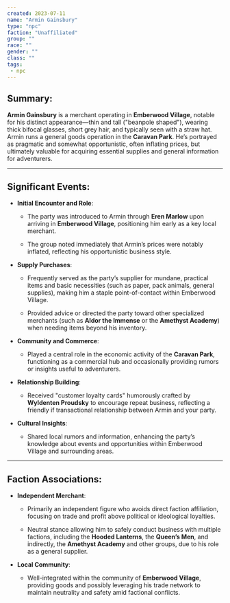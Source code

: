 ```yaml
---
created: 2023-07-11
name: "Armin Gainsbury"
type: "npc"
faction: "Unaffiliated"
group: ""
race: ""
gender: ""
class: ""
tags:
 - npc
---
```

## Summary:

**Armin Gainsbury** is a merchant operating in **Emberwood Village**, notable for his distinct appearance—thin and tall ("beanpole shaped"), wearing thick bifocal glasses, short grey hair, and typically seen with a straw hat. Armin runs a general goods operation in the **Caravan Park**. He’s portrayed as pragmatic and somewhat opportunistic, often inflating prices, but ultimately valuable for acquiring essential supplies and general information for adventurers.

---

## Significant Events:

- **Initial Encounter and Role**:
    
    - The party was introduced to Armin through **Eren Marlow** upon arriving in **Emberwood Village**, positioning him early as a key local merchant.
        
    - The group noted immediately that Armin’s prices were notably inflated, reflecting his opportunistic business style.
        
- **Supply Purchases**:
    
    - Frequently served as the party’s supplier for mundane, practical items and basic necessities (such as paper, pack animals, general supplies), making him a staple point-of-contact within Emberwood Village.
        
    - Provided advice or directed the party toward other specialized merchants (such as **Aldor the Immense** or the **Amethyst Academy**) when needing items beyond his inventory.
        
- **Community and Commerce**:
    
    - Played a central role in the economic activity of the **Caravan Park**, functioning as a commercial hub and occasionally providing rumors or insights useful to adventurers.
        
- **Relationship Building**:
    
    - Received "customer loyalty cards" humorously crafted by **Wyldenten Proudsky** to encourage repeat business, reflecting a friendly if transactional relationship between Armin and your party.
        
- **Cultural Insights**:
    
    - Shared local rumors and information, enhancing the party’s knowledge about events and opportunities within Emberwood Village and surrounding areas.
        

---

## Faction Associations:

- **Independent Merchant**:
    
    - Primarily an independent figure who avoids direct faction affiliation, focusing on trade and profit above political or ideological loyalties.
        
    - Neutral stance allowing him to safely conduct business with multiple factions, including the **Hooded Lanterns**, the **Queen’s Men**, and indirectly, the **Amethyst Academy** and other groups, due to his role as a general supplier.
        
- **Local Community**:
    
    - Well-integrated within the community of **Emberwood Village**, providing goods and possibly leveraging his trade network to maintain neutrality and safety amid factional conflicts.
